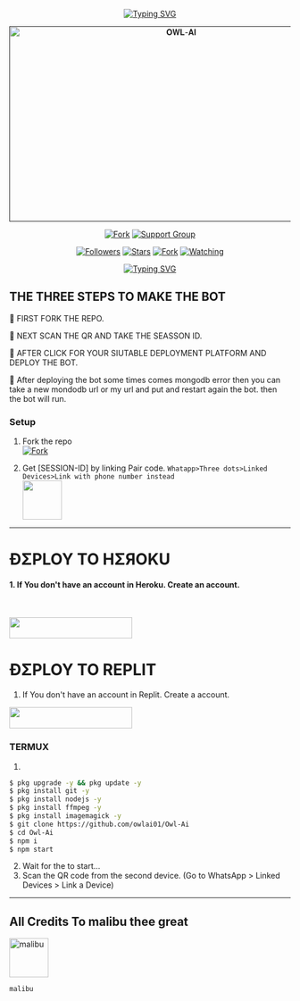 <p align="center">  
<a href="https://git.io/typing-svg"><img src="https://readme-typing-svg.demolab.com?font=Rubik+Glitch&size=30&pause=1000&color=FF0000&center=true&vCenter=true&random=false&width=435&lines=I+am+Queen+Tharu-md;Multi+Device+Whatsapp+Bot;Developed+by+Kanishka_x" alt="Typing SVG" /></a>
</p>
 <p align="center">  
  <a href="">
    <img alt="𝐎𝐖𝐋-𝐀𝐈" width="600" height="350" src="https://telegra.ph/file/afa18fd398c209fea95ef.jpg/iI086tX.jpeg">
  </a>
</p>



<p align="center">
<a href="https://github.com/kanishkadesilva/Queen-Tharu/fork"><img title="Fork" src="https://img.shields.io/badge/ꜰᴏʀᴋ ɴᴏᴡ-black?style=for-the-badge&logo=github"></a>
 <a href="https://chat.whatsapp.com/CGAARZtBFOS596m9sPU4ir"><img title="Support Group" src="https://img.shields.io/badge/ꜱᴜᴘᴘᴏʀᴛ ɢʀᴏᴜᴘ-black?style=for-the-badge&logo=whatsapp"></a>
<p/>

<p align="center">
<a href="https://github.com/owlai01?tab=followers"><img title="Followers" src="https://img.shields.io/github/followers/owlai01?label=Followers&style=social"></a>
<a href="https://github.com/owlai01/Owl-Ai/stargazers/"><img title="Stars" src="https://img.shields.io/github/stars/owlai01/Owl-Ai?&style=social"></a>
<a href="https://github.com/owlai01/Owl-Ai/network/members"><img title="Fork" src="https://img.shields.io/github/forks/owlai01/Owl-Ai?style=social"></a>
<a href="https://github.com/owlai01/Owl-Ai/watchers"><img title="Watching" src="https://img.shields.io/github/watchers/owlai01/Owl-Ai?label=Watching&style=social"></a>
</p>
 
<p align="center"><a href="https://git.io/typing-svg"><img src="https://readme-typing-svg.demolab.com?font=Rubik+Glitch&pause=1000&color=FFFFFF&center=true&vCenter=true&random=false&width=435&lines=Queen+Tharu" alt="Typing SVG" /></a>
</p>

## THE THREE STEPS TO MAKE THE BOT
	
📌 FIRST FORK THE REPO.

📌 NEXT SCAN THE QR AND TAKE THE SEASSON ID.

📌 AFTER CLICK FOR YOUR SIUTABLE DEPLOYMENT PLATFORM AND DEPLOY THE BOT.

📍 After deploying the bot some times comes mongodb error then you can take a new mondodb url or my url and put and restart again the bot. then the bot will run.

### Setup

1.  Fork the repo
    <br>
<a href="https://github.com/kanishkadesilva/Queen-Tharu/fork"><img title="Fork" src="https://img.shields.io/badge/ꜰᴏʀᴋ Qᴜᴇᴇɴ ᴛʜᴀʀᴜ ʀᴇᴘᴏ-black?style=for-the-badge&logo=github"></a>

2. Get [SESSION-ID] by linking Pair code. `Whatapp>Three dots>Linked Devices>Link with phone number instead`
    <br>
<a href="https://replit.com/@vagaabond9/Pairing-Owl-ai?v=1"><img src="https://play-lh.googleusercontent.com/901aMQFFnVoX2T-YuJmTIwpPve_SUgMv_QSyzMSPtAqt_l0CyXN1DxfD6xXU0r2f9iM=w240-h480-rw" width="70" /></a>

****




<h1 align="left">ÐΣPLOY TO HΣЯOKU</h1> 

#### 1. If You don't have an account in Heroku. Create an account.
<br>
       <p align="left"><a href="https://signup.heroku.com"> <img src="https://img.shields.io/badge/heroku%20Account-purple?style=for-the-badge&logo=heroku" width="220" height="38.45"/></a></p>



<h1 align="left">ÐΣPLOY TO REPLIT</h1> 

1. If You don't have an account in Replit. Create a account.
    <br>
<p align="left"><a href="https://replit.com/signup"> <img src="https://img.shields.io/badge/replit%20Account-purple?style=for-the-badge&logo=replit" width="220" height="38.45"/></a></p>


### TERMUX
1. 
```sh
$ pkg upgrade -y && pkg update -y
$ pkg install git -y
$ pkg install nodejs -y
$ pkg install ffmpeg -y
$ pkg install imagemagick -y
$ git clone https://github.com/owlai01/Owl-Ai
$ cd Owl-Ai
$ npm i 
$ npm start
```
2. Wait for the to start...
3. Scan the QR code from the second device. (Go to WhatsApp > Linked Devices > Link a Device) 
---------

<h2 align="left">All Credits To malibu thee great</h2>

<a href="https://github.com/owlai01"><img src="https://telegra.ph/file/bd6345298eefdf3fdd027.jpg" width="70" height="70" alt="malibu"/></a>
  
`malibu`

